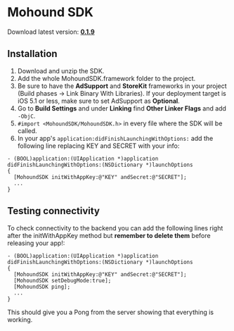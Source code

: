 # Mohound SDK
Download latest version: [**0.1.9**](https://www.dropbox.com/s/xbk1uehqzgk3k0k/MohoundSDK-0.1.9.zip)

## Installation
1. Download and unzip the SDK.
2. Add the whole MohoundSDK.framework folder to the project.
3. Be sure to have the **AdSupport** and **StoreKit** frameworks in your project (Build phases -> Link Binary With 
Libraries). If your deployment target is iOS 5.1 or less, make sure to set AdSupport as **Optional**.
4. Go to **Build Settings** and under **Linking** find **Other Linker Flags** and add ``-ObjC``.
5. ``#import <MohoundSDK/MohoundSDK.h>`` in every file where the SDK will be called.
6. In your app's ``application:didFinishLaunchingWithOptions:`` add the following line replacing KEY and SECRET with
   your info:  

```objc    
- (BOOL)application:(UIApplication *)application didFinishLaunchingWithOptions:(NSDictionary *)launchOptions
{
  [MohoundSDK initWithAppKey:@"KEY" andSecret:@"SECRET"];
  ...
}
```

## Testing connectivity
To check connectivity to the backend you can add the following lines right after the initWithAppKey method but **remember 
to delete them** before releasing your app!:

```objc 
- (BOOL)application:(UIApplication *)application didFinishLaunchingWithOptions:(NSDictionary *)launchOptions
{
  [MohoundSDK initWithAppKey:@"KEY" andSecret:@"SECRET"];
  [MohoundSDK setDebugMode:true];
  [MohoundSDK ping];
  ...
}
```

This should give you a Pong from the server showing that everything is working.
